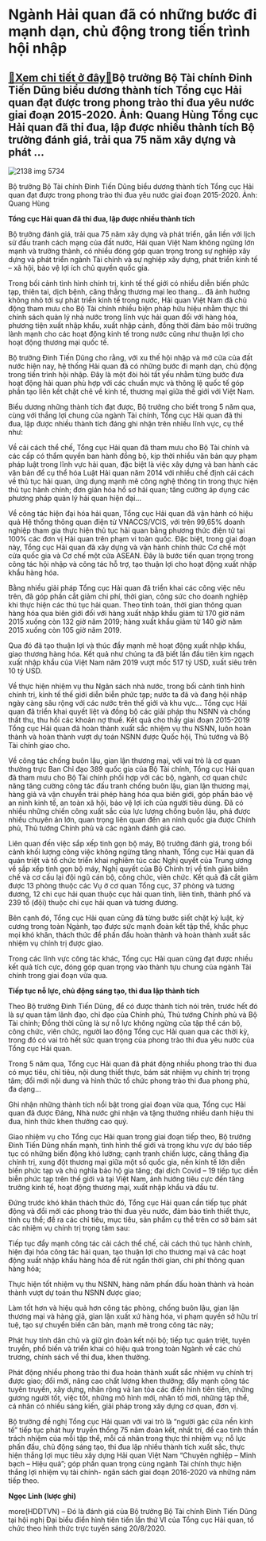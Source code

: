 Ngành Hải quan đã có những bước đi mạnh dạn, chủ động trong tiến trình hội nhập
===============================================================================

[:gift:Xem chi tiết ở đây:gift:](https://hddtvn.com/nganh-hai-quan-da-co-nhung-buoc-di-manh-dan-chu-dong-trong-tien-trinh-hoi-nhap/)Bộ trưởng Bộ Tài chính Đinh Tiến Dũng biểu dương thành tích Tổng cục Hải quan đạt được trong phong trào thi đua yêu nước giai đoạn 2015-2020. Ảnh: Quang Hùng Tổng cục Hải quan đã thi đua, lập được nhiều thành tích Bộ trưởng đánh giá, trải qua 75 năm xây dựng và phát …
----------------------------------------------------------------------------------------------------------------------------------------------------------------------------------------------------------------------------------------------------------------------------





![2138 img 5734](https://haiquanonline.com.vn/stores/news_dataimages/linhntn/082020/20/14/in_article/2138_IMG_5734.jpg?rt=20200821075914 "Bộ trưởng Bộ Tài chính Đinh Tiến Dũng biểu dương thành tích Tổng cục Hải quan đạt được trong phong trào thi đua yêu nước giai đoạn 2015-2020. Ảnh: Quang Hùng")


Bộ trưởng Bộ Tài chính Đinh Tiến Dũng biểu dương thành tích Tổng cục Hải quan đạt được trong phong trào thi đua yêu nước giai đoạn 2015-2020. Ảnh: Quang Hùng



**Tổng cục Hải quan đã thi đua, lập được nhiều thành tích**


Bộ trưởng đánh giá, trải qua 75 năm xây dựng và phát triển, gắn liền với lịch sử đấu tranh cách mạng của đất nước, Hải quan Việt Nam không ngừng lớn mạnh và trưởng thành, có nhiều đóng góp quan trọng trong sự nghiệp xây dựng và phát triển ngành Tài chính và sự nghiệp xây dựng, phát triển kinh tế – xã hội, bảo vệ lợi ích chủ quyền quốc gia.



Trong bối cảnh tình hình chính trị, kinh tế thế giới có nhiều diễn biến phức tạp, thiên tai, dịch bệnh, căng thẳng thương mại leo thang… đã ảnh hưởng không nhỏ tới sự phát triển kinh tế trong nước, Hải quan Việt Nam đã chủ động tham mưu cho Bộ Tài chính nhiều biện pháp hữu hiệu nhằm thực thi chính sách quản lý nhà nước trong lĩnh vực hải quan đối với hàng hóa, phương tiện xuất nhập khẩu, xuất nhập cảnh, đồng thời đảm bảo môi trường lành mạnh cho các hoạt động kinh tế trong nước cũng như thuận lợi cho hoạt động thương mại quốc tế.


Bộ trưởng Đinh Tiến Dũng cho rằng, với xu thế hội nhập và mở cửa của đất nước hiện nay, hệ thống Hải quan đã có những bước đi mạnh dạn, chủ động trong tiến trình hội nhập. Đây là một đòi hỏi tất yếu nhằm từng bước đưa hoạt động hải quan phù hợp với các chuẩn mực và thông lệ quốc tế góp phần tạo liên kết chặt chẽ về kinh tế, thương mại giữa thế giới với Việt Nam.


Biểu dương những thành tích đạt được, Bộ trưởng cho biết trong 5 năm qua, cùng với thắng lợi chung của ngành Tài chính, Tổng cục Hải quan đã thi đua, lập được nhiều thành tích đáng ghi nhận trên nhiều lĩnh vực, cụ thể như:


Về cải cách thể chế, Tổng cục Hải quan đã tham mưu cho Bộ Tài chính và các cấp có thẩm quyền ban hành đồng bộ, kịp thời nhiều văn bản quy phạm pháp luật trong lĩnh vực hải quan, đặc biệt là việc xây dựng và ban hành các văn bản để cụ thể hóa Luật Hải quan năm 2014 với nhiều chế định cải cách về thủ tục hải quan, ứng dụng mạnh mẽ công nghệ thông tin trong thực hiện thủ tục hành chính; đơn giản hóa hồ sơ hải quan; tăng cường áp dụng các phương pháp quản lý hải quan hiện đại…


Về công tác hiện đại hóa hải quan, Tổng cục Hải quan đã vận hành có hiệu quả Hệ thống thông quan điện tử VNACCS/VCIS, với trên 99,65% doanh nghiệp tham gia thực hiện thủ tục hải quan bằng phương thức điện tử tại 100% các đơn vị Hải quan trên phạm vi toàn quốc. Đặc biệt, trong giai đoạn này, Tổng cục Hải quan đã xây dựng và vận hành chính thức Cơ chế một cửa quốc gia và Cơ chế một cửa ASEAN. Đây là bước tiến quan trọng trong công tác hội nhập và công tác hỗ trợ, tạo thuận lợi cho hoạt động xuất nhập khẩu hàng hóa.


Bằng nhiều giải pháp Tổng cục Hải quan đã triển khai các công việc nêu trên, đã góp phần cắt giảm chi phí, thời gian, công sức cho doanh nghiệp khi thực hiện các thủ tục hải quan. Theo tính toán, thời gian thông quan hàng hóa qua biên giới đối với hàng xuất nhập khẩu giảm từ 170 giờ năm 2015 xuống còn 132 giờ năm 2019; hàng xuất khẩu giảm từ 140 giờ năm 2015 xuống còn 105 giờ năm 2019.


Qua đó đã tạo thuận lợi và thúc đẩy mạnh mẽ hoạt động xuất nhập khẩu, giao thương hàng hóa. Kết quả như chúng ta đã biết lần đầu tiên kim ngạch xuất nhập khẩu của Việt Nam năm 2019 vượt mốc 517 tỷ USD, xuất siêu trên 10 tỷ USD.


Về thực hiện nhiệm vụ thu Ngân sách nhà nước, trong bối cảnh tình hình chính trị, kinh tế thế giới diễn biễn phức tạp; nước ta đã và đang hội nhập ngày càng sâu rộng với các nước trên thế giới và khu vực… Tổng cục Hải quan đã triển khai quyết liệt và đồng bộ các giải pháp thu NSNN và chống thất thu, thu hồi các khoản nợ thuế. Kết quả cho thấy giai đoạn 2015-2019 Tổng cục Hải quan đã hoàn thành xuất sắc nhiệm vụ thu NSNN, luôn hoàn thành và hoàn thành vượt dự toán NSNN được Quốc hội, Thủ tướng và Bộ Tài chính giao cho.


Về công tác chống buôn lậu, gian lận thương mại, với vai trò là cơ quan thường trực Ban Chỉ đạo 389 quốc gia của Bộ Tài chính, Tổng cục Hải quan đã tham mưu cho Bộ Tài chính phối hợp với các bộ, ngành, cơ quan chức năng tăng cường công tác đấu tranh chống buôn lậu, gian lận thương mại, hàng giả và vận chuyển trái phép hàng hóa qua biên giới, góp phần bảo vệ an ninh kinh tế, an toàn xã hội, bảo vệ lợi ích của người tiêu dùng. Đã có nhiều những chiến công xuất sắc của lực lượng chống buôn lậu, phá được nhiều chuyên án lớn, quan trọng liên quan đến an ninh quốc gia được Chính phủ, Thủ tướng Chính phủ và các ngành đánh giá cao.


Liên quan đến việc sắp xếp tinh gọn bộ máy, Bộ trưởng đánh giá, trong bối cảnh khối lượng công việc không ngừng tăng nhanh, Tổng cục Hải quan đã quán triệt và tổ chức triển khai nghiêm túc các Nghị quyết của Trung ương về sắp xếp tinh gọn bộ máy, Nghị quyết của Bộ Chính trị về tinh giản biên chế và cơ cấu lại đội ngũ cán bộ, công chức, viên chức. Kết quả đã cắt giảm được 13 phòng thuộc các Vụ ở cơ quan Tổng cục, 37 phòng và tương đương, 12 chi cục hải quan thuộc cục hải quan tỉnh, liên tỉnh, thành phố và 239 tổ (đội) thuộc chi cục hải quan và tương đương.


Bên cạnh đó, Tổng cục Hải quan cũng đã từng bước siết chặt kỷ luật, kỷ cương trong toàn Ngành, tạo được sức mạnh đoàn kết tập thể, khắc phục mọi khó khăn, thách thức để phấn đấu hoàn thành và hoàn thành xuất sắc nhiệm vụ chính trị được giao.


Trong các lĩnh vực công tác khác, Tổng cục Hải quan cũng đạt được nhiều kết quả tích cực, đóng góp quan trọng vào thành tựu chung của ngành Tài chính trong giai đoạn vừa qua.


**Tiếp tục nỗ lực, chủ động sáng tạo, thi đua lập thành tích**


Theo Bộ trưởng Đinh Tiến Dũng, để có được thành tích nói trên, trước hết đó là sự quan tâm lãnh đạo, chỉ đạo của Chính phủ, Thủ tướng Chính phủ và Bộ Tài chính; Đồng thời cũng là sự nỗ lực không ngừng của tập thể cán bộ, công chức, viên chức, người lao động Tổng cục Hải quan qua các thời kỳ, trong đó có vai trò hết sức quan trọng của phong trào thi đua yêu nước của Tổng cục Hải quan.


Trong 5 năm qua, Tổng cục Hải quan đã phát động nhiều phong trào thi đua có mục tiêu, chỉ tiêu, nội dung thiết thực, bám sát nhiệm vụ chính trị trọng tâm; đổi mới nội dung và hình thức tổ chức phong trào thi đua phong phú, đa dạng…


Ghi nhận những thành tích nổi bật trong giai đoạn vừa qua, Tổng cục Hải quan đã được Đảng, Nhà nước ghi nhận và tặng thưởng nhiều danh hiệu thi đua, hình thức khen thưởng cao quý.


Giao nhiệm vụ cho Tổng cục Hải quan trong giai đoạn tiếp theo, Bộ trưởng Đinh Tiến Dũng nhấn mạnh, tình hình thế giới và trong khu vực dự báo tiếp tục có những biến động khó lường; cạnh tranh chiến lược, căng thẳng địa chính trị, xung đột thương mại giữa một số quốc gia, nền kinh tế lớn diễn biến phức tạp và chủ nghĩa bảo hộ gia tăng; đại dịch Covid – 19 tiếp tục diễn biễn phức tạp trên thế giới và tại Việt Nam, ảnh hưởng tiêu cực đến tăng trưởng kinh tế, hoạt động thương mại, xuất nhập khẩu và đầu tư.


Đứng trước khó khăn thách thức đó, Tổng cục Hải quan cần tiếp tục phát động và đổi mới các phong trào thi đua yêu nước, đảm bảo tính thiết thực, tính cụ thể; đề ra các chỉ tiêu, mục tiêu, sản phẩm cụ thể trên cơ sở bám sát các nhiệm vụ chính trị trọng tâm sau:


Tiếp tục đẩy mạnh công tác cải cách thể chế, cải cách thủ tục hành chính, hiện đại hóa công tác hải quan, tạo thuận lợi cho thương mại và các hoạt động xuất nhập khẩu hàng hóa để rút ngắn thời gian, chi phí thông quan hàng hóa;


Thực hiện tốt nhiệm vụ thu NSNN, hàng năm phấn đấu hoàn thành và hoàn thành vượt dự toán thu NSNN được giao;


Làm tốt hơn và hiệu quả hơn công tác phòng, chống buôn lậu, gian lận thương mại và hàng giả, gian lận xuất xứ hàng hóa, vi phạm quyền sở hữu trí tuệ, tạo sự chuyển biến căn bản, mạnh mẽ trong công tác này;


Phát huy tính dân chủ và giữ gìn đoàn kết nội bộ; tiếp tục quán triệt, tuyên truyền, phổ biến và triển khai có hiệu quả trong toàn Ngành về các chủ trương, chính sách về thi đua, khen thưởng.


Phát động nhiều phong trào thi đua hoàn thành xuất sắc nhiệm vụ chính trị được giao; đổi mới, nâng cao chất lượng khen thưởng; đẩy mạnh công tác tuyên truyền, xây dựng, nhân rộng và lan tỏa các điển hình tiên tiến, những gương người tốt, việc tốt, những mô hình mới, nhân tố mới, những tập thể, cá nhân có nhiều sáng kiến, giải pháp trong xây dựng cơ quan, đơn vị.


Bộ trưởng đề nghị Tổng cục Hải quan với vai trò là “người gác cửa nền kinh tế” tiếp tục phát huy truyền thống 75 năm đoàn kết, nhất trí, đề cao tinh thần trách nhiệm của mỗi tập thể, mỗi cá nhân trong thực thi nhiệm vụ; nỗ lực phấn đấu, chủ động sáng tạo, thi đua lập nhiều thành tích xuất sắc, thực hiện thắng lợi mục tiêu xây dựng Hải quan Việt Nam “Chuyên nghiệp – Minh bạch – Hiệu quả”; góp phần quan trọng cùng ngành Tài chính thực hiện thắng lợi nhiệm vụ tài chính- ngân sách giai đoạn 2016-2020 và những năm tiếp theo.




**Ngọc Linh (lược ghi)**



more(HDDTVN) – Đó là đánh giá của Bộ trưởng Bộ Tài chính Đinh Tiến Dũng tại hội nghị Đại biểu điển hình tiên tiến lần thứ VI của Tổng cục Hải quan, tổ chức theo hình thức trực tuyến sáng 20/8/2020.

